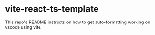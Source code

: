 # vite-react-ts-template
This repo's README instructs on how to get auto-formatting working on vscode using vite.
